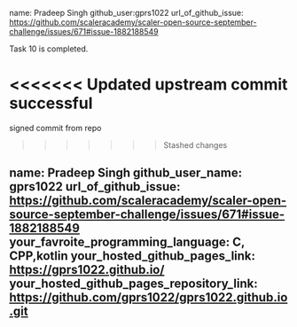 name: Pradeep Singh
github_user:gprs1022
url_of_github_issue: https://github.com/scaleracademy/scaler-open-source-september-challenge/issues/671#issue-1882188549

Task 10 is completed.

<<<<<<< Updated upstream
commit successful
=======
signed commit from repo
>>>>>>> Stashed changes

name: Pradeep Singh
github_user_name: gprs1022
url_of_github_issue: https://github.com/scaleracademy/scaler-open-source-september-challenge/issues/671#issue-1882188549
your_favroite_programming_language: C, CPP,kotlin
your_hosted_github_pages_link: https://gprs1022.github.io/
your_hosted_github_pages_repository_link: https://github.com/gprs1022/gprs1022.github.io.git
---